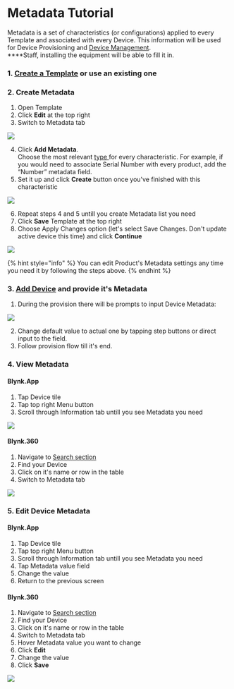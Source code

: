# Metadata Tutorial

Metadata is a set of characteristics \(or configurations\) applied to every Template and associated with every Device. This information will be used for Device Provisioning and [Device Management](../mobile-applications/device-management/).   
****Staff, installing the equipment will be able to fill it in.

### **1.** [Create a Template](working-with-templates/) or use an existing one

### **2. Create Metadata**

1. Open Template
2. Click **Edit** at the top right
3. Switch to Metadata tab

![](../.gitbook/assets/metadata.png)

4. Click **Add Metadata**.   
Choose the most relevant [type ](../web-dashboard/products/metadata/metadata-types.md)for every characteristic. For example, if you would need to associate Serial Number with every product, add the “Number” metadata field.   
5. Set it up and click **Create** button once you've finished with this characteristic 

![](../.gitbook/assets/add_new_metadata.png)

6. Repeat steps 4 and 5 untill you create Metadata list you need  
7. Click **Save** Template at the top right  
8. Choose Apply Changes option \(let's select Save Changes. Don't update active device this time\) and click **Continue**

![](../.gitbook/assets/apply_settings.png)

{% hint style="info" %}
You can edit Product's Metadata settings any time you need it by following the steps above.
{% endhint %}

### 

### 3. [Add Device](../mobile-applications/device-management/add-new-device.md) and provide it's Metadata

1. During the provision there will be prompts to input Device Metadata:

![](../.gitbook/assets/screenshot_2021-04-23-18-53-10-32_12ffc8cefb1625d72bea53ca6feebda3.jpg)

2. Change default value to actual one by tapping step buttons or direct input to the field.  
3. Follow provision flow till it's end.

### 

### 4. View Metadata

#### Blynk.App

1. Tap Device tile
2. Tap top right Menu button
3. Scroll through Information tab untill you see Metadata you need

![](../.gitbook/assets/screenshot_2021-04-23-18-54-31-02_12ffc8cefb1625d72bea53ca6feebda3.jpg)

#### Blynk.360

1. Navigate to [Search section](../web-dashboard/search/)
2. Find your Device
3. Click on it's name or row in the table
4. Switch to Metadata tab

![](../.gitbook/assets/sn.png)

### 

### 5. Edit Device Metadata

#### Blynk.App

1. Tap Device tile
2. Tap top right Menu button
3. Scroll through Information tab untill you see Metadata you need
4. Tap Metadata value field
5. Change the value
6. Return to the previous screen

#### Blynk.360

1. Navigate to [Search section](../web-dashboard/search/)
2. Find your Device
3. Click on it's name or row in the table
4. Switch to Metadata tab
5. Hover Metadata value you want to change
6. Click **Edit**
7. Change the value
8. Click **Save**

![](../.gitbook/assets/metadata_save.png)


